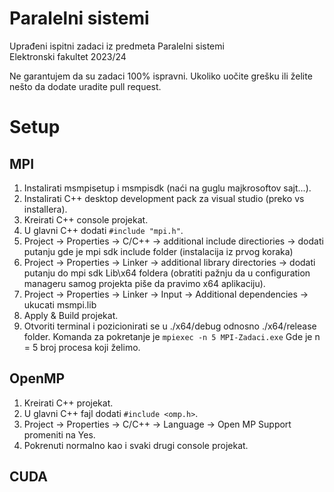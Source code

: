 # Paralelni sistemi
Uprađeni ispitni zadaci iz predmeta Paralelni sistemi  
Elektronski fakultet 2023/24


Ne garantujem da su zadaci 100% ispravni. Ukoliko uočite grešku ili želite nešto da dodate uradite pull request.

# Setup
## MPI
1. Instalirati msmpisetup i msmpisdk (naći na guglu majkrosoftov sajt...).
2. Instalirati C++ desktop development pack za visual studio (preko vs installera).
3. Kreirati C++ console projekat.
4. U glavni C++ dodati `#include "mpi.h"`.
5. Project -> Properties -> C/C++ -> additional include directiories -> dodati putanju gde je mpi sdk include folder (instalacija iz prvog koraka)
6. Project -> Properties -> Linker -> additional library directories -> dodati putanju do mpi sdk Lib\x64 foldera (obratiti pažnju da u configuration manageru samog projekta piše da pravimo x64 aplikaciju).
7. Project -> Properties -> Linker -> Input -> Additional dependencies -> ukucati msmpi.lib
8. Apply & Build projekat.
9. Otvoriti terminal i pozicionirati se u ./x64/debug odnosno ./x64/release folder. Komanda za pokretanje je `mpiexec -n 5 MPI-Zadaci.exe` Gde je n = 5 broj procesa koji želimo.

## OpenMP
1. Kreirati C++ projekat.
2. U glavni C++ fajl dodati `#include <omp.h>`.
3. Project -> Properties -> C/C++ -> Language -> Open MP Support promeniti na Yes.
4. Pokrenuti normalno kao i svaki drugi console projekat.

## CUDA